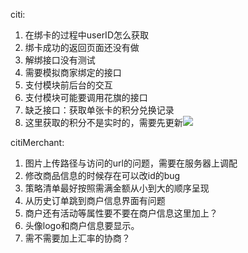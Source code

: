 citi:

1. 在绑卡的过程中userID怎么获取
2. 绑卡成功的返回页面还没有做
3. 解绑接口没有测试
4. 需要模拟商家绑定的接口
5. 支付模块前后台的交互
6. 支付模块可能要调用花旗的接口
7. 缺乏接口：获取单张卡的积分兑换记录
8. 这里获取的积分不是实时的，需要先更新![](https://i.imgur.com/s7iqcAJ.png)

citiMerchant:

1. 图片上传路径与访问的url的问题，需要在服务器上调配
2. 修改商品信息的时候存在可以改id的bug
3. 策略清单最好按照需满金额从小到大的顺序呈现
4. 从历史订单跳到商户信息界面有问题
5. 商户还有活动等属性要不要在商户信息这里加上？
6. 头像logo和商户信息要显示。
7. 需不需要加上汇率的协商？

